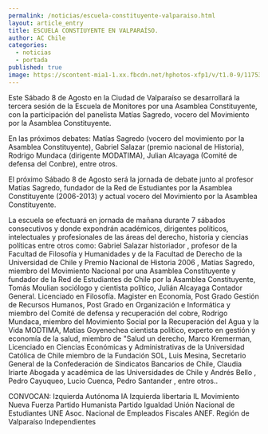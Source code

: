 ```yaml
---
permalink: /noticias/escuela-constituyente-valparaiso.html
layout: article_entry
title: ESCUELA CONSTIUYENTE EN VALPARAÍSO.
author: AC Chile
categories: 
  - noticias
  - portada
published: true
image: https://scontent-mia1-1.xx.fbcdn.net/hphotos-xfp1/v/t1.0-9/11753691_10153429066481397_481116613428279988_n.jpg?oh=3cf8e3b0bd84a4e325d4b1e6ce51e23b&oe=564E7EB5
---
```


Este Sábado 8 de Agosto en la Ciudad de Valparaíso se desarrollará la tercera sesión de la Escuela de Monitores por una Asamblea Constituyente, con la participación del panelista Matías Sagredo, vocero del Movimiento por la Asamblea Constituyente.

En las próximos debates: Matías Sagredo (vocero del movimiento por la Asamblea Constituyente), Gabriel Salazar (premio nacional de Historia), Rodrigo Mundaca (dirigente MODATIMA), Julian Alcayaga (Comité de defensa del Conbre), entre otros.

El próximo Sábado 8 de Agosto será la jornada de debate junto al profesor Matías Sagredo, fundador de la Red de Estudiantes por la Asamblea Constituyente (2006-2013) y actual vocero del Movimiento por la Asamblea Constituyente.

La escuela se efectuará en jornada de mañana durante 7 sábados consecutivos y donde expondrán académicos, dirigentes políticos, intelectuales y profesionales de las áreas del derecho, historia y ciencias políticas entre otros como: Gabriel Salazar historiador , profesor de la Facultad de Filosofía y Humanidades y de la Facultad de Derecho de la Universidad de Chile y Premio Nacional de Historia 2006 , Matías Sagredo, miembro del Movimiento Nacional por una Asamblea Constituyente y fundador de la Red de Estudiantes de Chile por la Asamblea Constituyente, Tomás Moulian sociólogo y cientista político, Julián Alcayaga Contador General. Licenciado en Filosofía. Magister en Economía, Post Grado Gestión de Recursos Humanos, Post Grado en Organización e Informática y miembro del Comité de defensa y recuperación del cobre, Rodrigo Mundaca, miembro del Movimiento Social por la Recuperación del Agua y la Vida MODTIMA, Matías Goyenechea cientista político, experto en gestión y economía de la salud, miembro de "Salud un derecho, Marco Kremerman, Licenciado en Ciencias Económicas y Administrativas de la Universidad Católica de Chile miembro de la Fundación SOL, Luis Mesina, Secretario General de la Confederación de Sindicatos Bancarios de Chile, Claudia Iriarte Abogada y académica de las Universidades de Chile y Andrés Bello , Pedro Cayuqueo, Lucio Cuenca, Pedro Santander , entre otros..

CONVOCAN:
Izquierda Autónoma IA
Izquierda libertaria IL
Movimiento Nueva Fuerza
Partido Humanista
Partido Igualdad
Unión Nacional de Estudiantes UNE
Asoc. Nacional de Empleados Fiscales ANEF. Región de Valparaíso
Independientes
